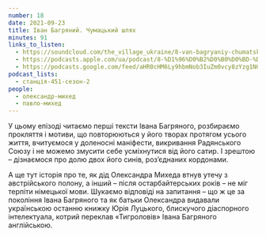 ```yaml
---
number: 18
date: 2021-09-23
title: Іван Багряний. Чумацький шлях
minutes: 91
links_to_listen:
  - https://soundcloud.com/the_village_ukraine/8-van-bagryaniy-chumatskiy-shlyakh?in=the_village_ukraine/sets/451-a
  - https://podcasts.apple.com/ua/podcast/8-%D1%96%D0%B2%D0%B0%D0%BD-%D0%B1%D0%B0%D0%B3%D1%80%D1%8F%D0%BD%D0%B8%D0%B9-%D1%87%D1%83%D0%BC%D0%B0%D1%86%D1%8C%D0%BA%D0%B8%D0%B9-%D1%88%D0%BB%D1%8F%D1%85/id1536807251?i=1000536363572
  - https://podcasts.google.com/feed/aHR0cHM6Ly9hbmNob3IuZm0vcy8zYzg1NGQ4Yy9wb2RjYXN0L3Jzcw/episode/YTM3N2U2YTctZmU1NS00YWZmLWEzZGYtYmJhNWE3Yjk3NjU2
podcast_lists:
  - станція-451-сезон-2
people:
  - олександр-михед
  - павло-михед
---
```


У цьому епізоді читаємо перші тексти Івана Багряного, розбираємо прокляття і
мотиви, що повторюються у його творах протягом усього життя, вчитуємося у
доленосні маніфести, викривання Радянського Союзу і не можемо змусити себе
усміхнутися від його сатир. І зрештою – дізнаємося про долю двох його синів,
роз’єднаних кордонами.

А ще тут історія про те, як дід Олександра Михеда втнув утечу з австрійського
полону, а інший – після остарбайтерських років – не міг терпіти німецької мови.
Шукаємо відповіді на запитання – що ж це за покоління Івана Багряного та як
батьки Олександра видавали українською останню книжку Юрія Луцького, блискучого
діаспорного інтелектуала, котрий переклав «Тигроловів» Івана Багряного
англійською.
